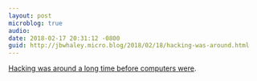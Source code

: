 ```yaml
---
layout: post
microblog: true
audio: 
date: 2018-02-17 20:31:12 -0800
guid: http://jbwhaley.micro.blog/2018/02/18/hacking-was-around.html
---
```

[Hacking was around a long time before  computers were](https://thenextweb.com/contributors/2018/01/29/hackers-con-artists-perils-social-engineering/).
